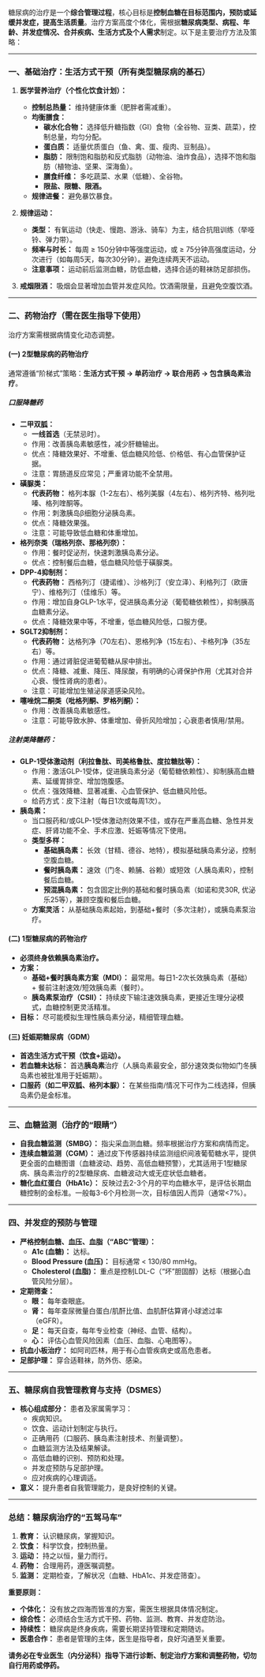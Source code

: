 糖尿病的治疗是一个**综合管理过程**，核心目标是**控制血糖在目标范围内，预防或延缓并发症，提高生活质量**。治疗方案高度个体化，需根据**糖尿病类型、病程、年龄、并发症情况、合并疾病、生活方式及个人需求**制定。以下是主要治疗方法及策略：

---

### 一、基础治疗：生活方式干预（所有类型糖尿病的基石）
1. **医学营养治疗（个性化饮食计划）：**
   * **控制总热量：** 维持健康体重（肥胖者需减重）。
   * **均衡膳食：**
     * **碳水化合物：** 选择低升糖指数（GI）食物（全谷物、豆类、蔬菜），控制总量，均匀分配。
     * **蛋白质：** 适量优质蛋白（鱼、禽、蛋、瘦肉、豆制品）。
     * **脂肪：** 限制饱和脂肪和反式脂肪（动物油、油炸食品），选择不饱和脂肪（植物油、坚果、深海鱼）。
     * **膳食纤维：** 多吃蔬菜、水果（低糖）、全谷物。
     * **限盐、限糖、限酒。**
   * **规律进餐：** 避免暴饮暴食。

2. **规律运动：**
   * **类型：** 有氧运动（快走、慢跑、游泳、骑车）为主，结合抗阻训练（举哑铃、弹力带）。
   * **频率与时长：** 每周 ≥ 150分钟中等强度运动，或 ≥ 75分钟高强度运动，分次进行（如每周5天，每次30分钟）。避免连续两天不运动。
   * **注意事项：** 运动前后监测血糖，防低血糖，选择合适的鞋袜防足部损伤。

3. **戒烟限酒：** 吸烟会显著增加血管并发症风险。饮酒需限量，且避免空腹饮酒。

---

### 二、药物治疗（需在医生指导下使用）
治疗方案需根据病情变化动态调整。

#### **(一) 2型糖尿病的药物治疗**
通常遵循“阶梯式”策略：**生活方式干预 → 单药治疗 → 联合用药 → 包含胰岛素治疗**。

##### 口服降糖药
   * **二甲双胍：**
     * **一线首选**（无禁忌时）。
     * 作用：改善胰岛素敏感性，减少肝糖输出。
     * 优点：降糖效果好、不增重、低血糖风险低、价格低、有心血管保护证据。
     * 注意：胃肠道反应常见；严重肾功能不全禁用。
   * **磺脲类：** 
     * **代表药物：** 格列本脲（1-2左右）、格列美脲（4左右）、格列齐特、格列吡嗪、格列喹酮等。
     * 作用：刺激胰岛β细胞分泌胰岛素。
     * 优点：降糖效果强。
     * 注意：可能导致低血糖和体重增加。
   * **格列奈类（瑞格列奈、那格列奈）：**
     * 作用：餐时促泌剂，快速刺激胰岛素分泌。
     * 优点：控制餐后血糖，低血糖风险低于磺脲类。
   * **DPP-4抑制剂：** 
     * **代表药物：** 西格列汀（捷诺维）、沙格列汀（安立泽）、利格列汀（欧唐宁）、维格列汀（佳维乐）等。
     * 作用：增加自身GLP-1水平，促进胰岛素分泌（葡萄糖依赖性），抑制胰高血糖素分泌。
     * 优点：降糖效果中等，不增重，低血糖风险低，口服方便。
   * **SGLT2抑制剂：** 
     * **代表药物：** 达格列净（70左右）、恩格列净（15左右）、卡格列净（35左右）等。
     * 作用：通过肾脏促进葡萄糖从尿中排出。
     * 优点：降糖、减重、降压、降尿酸，有明确的心肾保护作用（尤其对合并心衰、慢性肾病的患者）。
     * 注意：可能增加生殖泌尿道感染风险。
   * **噻唑烷二酮类（吡格列酮、罗格列酮）：**
     * 作用：改善胰岛素敏感性。
     * 注意：可能导致水肿、体重增加、骨折风险增加；心衰患者慎用/禁用。

##### 注射类降糖药：
   * **GLP-1受体激动剂（利拉鲁肽、司美格鲁肽、度拉糖肽等）：**
     * 作用：激活GLP-1受体，促进胰岛素分泌（葡萄糖依赖性）、抑制胰高血糖素、延缓胃排空、增加饱腹感。
     * 优点：强效降糖、显著减重、心血管保护、低血糖风险低。
     * 给药方式：皮下注射（每日1次或每周1次）。
   * **胰岛素：**
     * 当口服药和/或GLP-1受体激动剂效果不佳，或存在严重高血糖、急性并发症、肝肾功能不全、手术应激、妊娠等情况下使用。
     * **类型多样：**
       * **基础胰岛素：** 长效（甘精、德谷、地特），模拟基础胰岛素分泌，控制空腹血糖。
       * **餐时胰岛素：** 速效（门冬、赖脯、谷赖）或短效（人胰岛素R），控制餐后血糖。
       * **预混胰岛素：** 包含固定比例的基础和餐时胰岛素（如诺和灵30R, 优泌乐25等），兼顾空腹和餐后血糖。
     * **方案灵活：** 从基础胰岛素起始，到基础+餐时（多次注射），或胰岛素泵治疗。

#### (二) 1型糖尿病的药物治疗
* **必须终身依赖胰岛素治疗。**
* **方案：**
  * **基础+餐时胰岛素方案（MDI）：** 最常用。每日1-2次长效胰岛素（基础） + 餐前注射速效/短效胰岛素（餐时）。
  * **胰岛素泵治疗（CSII）：** 持续皮下输注速效胰岛素，更接近生理分泌模式，血糖控制更灵活精准。
* **目标：** 尽可能模拟生理性胰岛素分泌，精细管理血糖。

#### (三) 妊娠期糖尿病（GDM）
* **首选生活方式干预（饮食+运动）。**
* **若血糖未达标：** 首选**胰岛素**治疗（人胰岛素最安全，部分速效类似物如门冬胰岛素也被批准用于妊娠期）。
* **口服药（如二甲双胍、格列本脲）：** 在某些指南/情况下可作为二线选择，但胰岛素仍是金标准。

---

### 三、血糖监测（治疗的“眼睛”）
* **自我血糖监测（SMBG）：** 指尖采血测血糖。频率根据治疗方案和病情而定。
* **连续血糖监测（CGM）：** 通过皮下传感器持续监测组织间液葡萄糖水平，提供更全面的血糖图谱（血糖波动、趋势、高低血糖预警），尤其适用于1型糖尿病、胰岛素治疗的2型糖尿病、血糖波动大或无症状低血糖者。
* **糖化血红蛋白（HbA1c）：** 反映过去2-3个月的平均血糖水平，是评估长期血糖控制的金标准。一般每3-6个月检测一次，目标值因人而异（通常<7%）。

---

### 四、并发症的预防与管理
* **严格控制血糖、血压、血脂（“ABC”管理）：**
  * **A1c (血糖)：** 达标。
  * **Blood Pressure (血压)：** 目标通常 < 130/80 mmHg。
  * **Cholesterol (血脂)：** 重点是控制LDL-C（“坏”胆固醇）达标（根据心血管风险分层）。
* **定期筛查：**
  * **眼：** 每年查眼底。
  * **肾：** 每年查尿微量白蛋白/肌酐比值、血肌酐估算肾小球滤过率（eGFR）。
  * **足：** 每天自查，每年专业检查（神经、血管、结构）。
  * **心：** 评估心血管风险因素（血压、血脂、心电图等）。
* **抗血小板治疗：** 如阿司匹林，用于有心血管疾病史或高危患者。
* **足部护理：** 穿合适鞋袜，防外伤、感染。

---

### 五、糖尿病自我管理教育与支持（DSMES）
* **核心组成部分：** 患者及家属需学习：
  * 疾病知识。
  * 饮食、运动计划制定与执行。
  * 正确用药（口服药、胰岛素注射技术、剂量调整）。
  * 血糖监测方法及结果解读。
  * 高低血糖的识别、预防和处理。
  * 并发症预防与足部护理。
  * 应对疾病的心理调适。
* **意义：** 提升患者自我管理能力，是良好控制的关键。

---

### **总结：糖尿病治疗的“五驾马车”**
1. **教育：** 认识糖尿病，掌握知识。
2. **饮食：** 科学饮食，控制热量。
3. **运动：** 持之以恒，量力而行。
4. **药物：** 合理用药，遵医嘱调整。
5. **监测：** 定期检查，了解状况（血糖、HbA1c、并发症筛查）。

**重要原则：**
* **个体化：** 没有放之四海而皆准的方案，需医生根据具体情况制定。
* **综合性：** 必须结合生活方式干预、药物、监测、教育、并发症防治。
* **持续性：** 糖尿病是终身疾病，需要长期坚持管理和定期随访。
* **医患合作：** 患者是管理的主体，医生是指导者，良好沟通至关重要。

**请务必在专业医生（内分泌科）指导下进行诊断、制定治疗方案和调整药物，切勿自行用药或停药。**